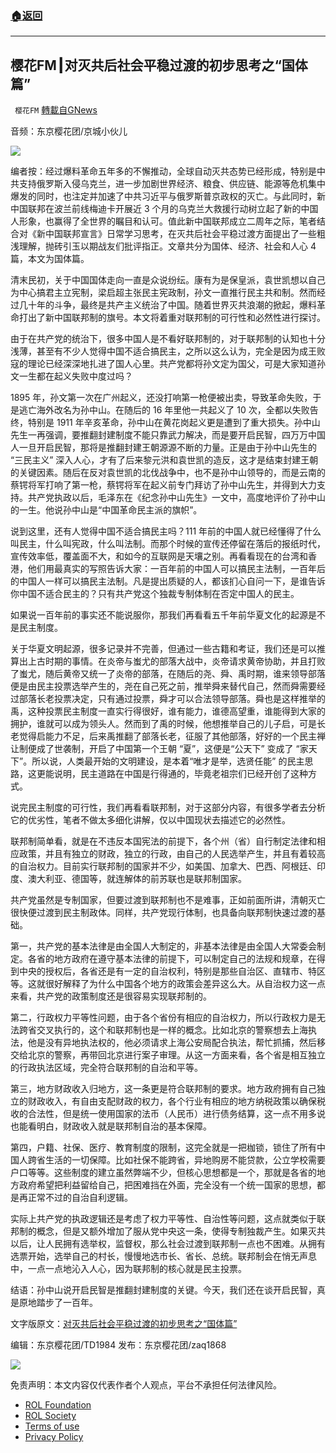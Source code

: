 ###  [:house:返回](README.md)
---


## 樱花FM┃对灭共后社会平稳过渡的初步思考之“国体篇”
` 樱花FM` [轉載自GNews](https://gnews.org/zh-hans/2672271/)

音频：东京樱花团/京城小伙儿
  
![](https://assets.gnews.org/wp-content/uploads/2022/06/5_1654503580.png)
 
编者按：经过爆料革命五年多的不懈推动，全球自动灭共态势已经形成，特别是中共支持俄罗斯入侵乌克兰，进一步加剧世界经济、粮食、供应链、能源等危机集中爆发的同时，也注定并加速了中共习近平与俄罗斯普京政权的灭亡。与此同时，新中国联邦在波兰前线梅迪卡开展近 3 个月的乌克兰大救援行动树立起了新的中国人形象，也赢得了全世界的瞩目和认可。值此新中国联邦成立二周年之际，笔者结合对《新中国联邦宣言》日常学习思考，在灭共后社会平稳过渡方面提出了一些粗浅理解，抛砖引玉以期战友们批评指正。文章共分为国体、经济、社会和人心 4 篇，本文为国体篇。
 
清末民初，关于中国国体走向一直是众说纷纭。康有为是保皇派，袁世凯想以自己为中心搞君主立宪制，梁启超主张民主宪政制，孙文一直推行民主共和制。然而经过几十年的斗争，最终是共产主义统治了中国。随着世界灭共浪潮的掀起，爆料革命打出了新中国联邦制的旗号。本文将着重对联邦制的可行性和必然性进行探讨。
 
由于在共产党的统治下，很多中国人是不看好联邦制的，对于联邦制的认知也十分浅薄，甚至有不少人觉得中国不适合搞民主，之所以这么认为，完全是因为成王败寇的理论已经深深地扎进了国人心里。共产党都将孙文定为国父，可是大家知道孙文一生都在起义失败中度过吗？
 
1895 年，孙文第一次在广州起义，还没打响第一枪便被出卖，导致革命失败，于是逃亡海外改名为孙中山。在随后的 16 年里他一共起义了 10 次，全都以失败告终，特别是 1911 年辛亥革命，孙中山在黄花岗起义更是遭到了重大损失。孙中山先生一再强调，要推翻封建制度不能只靠武力解决，而是要开启民智，四万万中国人一旦开启民智，那将是推翻封建王朝源源不断的力量。正是由于孙中山先生的 “三民主义” 深入人心，才有了后来黎元洪和袁世凯的造反，这才是结束封建王朝的关键因素。随后在反对袁世凯的北伐战争中，也不是孙中山领导的，而是云南的蔡锷将军打响了第一枪，蔡锷将军在起义前专门拜访了孙中山先生，并得到大力支持。共产党执政以后，毛泽东在《纪念孙中山先生》一文中，高度地评价了孙中山的一生。他说孙中山是“中国革命民主派的旗帜”。
 
说到这里，还有人觉得中国不适合搞民主吗？111 年前的中国人就已经懂得了什么叫民主，什么叫宪政，什么叫法制。而那个时候的宣传还停留在落后的报纸时代，宣传效率低，覆盖面不大，和如今的互联网是天壤之别。再看看现在的台湾和香港，他们用最真实的写照告诉大家：一百年前的中国人可以搞民主法制，一百年后的中国人一样可以搞民主法制。凡是提出质疑的人，都该扪心自问一下，是谁告诉你中国不适合民主的？只有共产党这个独裁专制体制在否定中国人的民主。
 
如果说一百年前的事实还不能说服你，那我们再看看五千年前华夏文化的起源是不是民主制度。
 
关于华夏文明起源，很多记录并不完善，但通过一些古籍和考证，我们还是可以推算出上古时期的事情。在炎帝与蚩尤的部落大战中，炎帝请求黄帝协助，并且打败了蚩尤，随后黄帝又统一了炎帝的部落，在随后的尧、舜、禹时期，谁来领导部落便是由民主投票选举产生的，尧在自己死之前，推举舜来替代自己，然而舜需要经过部落长老投票决定，只有通过投票，舜才可以合法领导部落。舜也是这样推举的禹，这种投票民主制度一直实行得很好，谁有能力，谁德高望重，谁能得到大家的拥护，谁就可以成为领头人。然而到了禹的时候，他想推举自己的儿子启，可是长老觉得启能力不足，后来禹推翻了部落长老，征服了其他部落，好好的一个民主禅让制便成了世袭制，开启了中国第一个王朝 “夏”，这便是“公天下” 变成了 “家天下”。所以说，人类最开始的文明建设，是本着“唯才是举，选贤任能” 的民主思路，这更能说明，民主道路在中国是行得通的，毕竟老祖宗们已经开创了这种方式。
 
说完民主制度的可行性，我们再看看联邦制，对于这部分内容，有很多学者去分析它的优劣性，笔者不做太多细化讲解，仅以中国现状去描述它的必然性。
 
联邦制简单看，就是在不违反本国宪法的前提下，各个州（省）自行制定法律和相应政策，并且有独立的财政，独立的行政，由自己的人民选举产生，并且有着较高的自治权力。目前实行联邦制的国家并不少，如美国、加拿大、巴西、阿根廷、印度、澳大利亚、德国等，就连解体的前苏联也是联邦制国家。
 
共产党虽然是专制国家，但要过渡到联邦制也不是难事，正如前面所讲，清朝灭亡很快便过渡到民主制政体。同样，共产党现行体制，也具备向联邦制快速过渡的基础。
 
第一，共产党的基本法律是由全国人大制定的，非基本法律是由全国人大常委会制定。各省的地方政府在遵守基本法律的前提下，可以制定自己的法规和规章，在得到中央的授权后，各省还是有一定的自治权利，特别是那些自治区、直辖市、特区等。这就很好解释了为什么中国各个地方的政策会差异这么大。从自治权力这一点来看，共产党的政策制度还是很容易实现联邦制的。
 
第二，行政权力平等性问题，由于各个省份有相应的自治权力，所以行政权力是无法跨省交叉执行的，这个和联邦制也是一样的概念。比如北京的警察想去上海执法，他是没有异地执法权的，他必须请求上海公安局配合执法，帮忙抓捕，然后移交给北京的警察，再带回北京进行案子审理。从这一方面来看，各个省是相互独立的行政执法区域，完全符合联邦制的自治和平等。
 
第三，地方财政收入归地方，这一条更是符合联邦制的要求。地方政府拥有自己独立的财政收入，有自由支配财政的权力，各个行业有相应的地方纳税政策以确保税收的合法性，但是统一使用国家的法币（人民币）进行债务结算，这一点不用多说也能看明白，财政收入就是联邦制自治的基本保障。
 
第四，户籍、社保、医疗、教育制度的限制，这完全就是一把枷锁，锁住了所有中国人跨省生活的一切保障。比如社保不能跨省，异地购房不能贷款，公立学校需要户口等等。这些制度的建立虽然弊端不少，但核心思想都是一个，那就是各省的地方政府希望把利益留给自己，把困难挡在外面，完全没有一个统一国家的思想，都是再正常不过的自治自利逻辑。
 
实际上共产党的执政逻辑还是考虑了权力平等性、自治性等问题，这点就类似于联邦制的概念，但是又额外增加了服从党中央这一条，使得专制独裁产生。如果灭共以后，让人民拥有选举权，监督权，那么社会过渡到联邦制一点也不困难。从拥有选票开始，选举自己的村长，慢慢地选市长、省长、总统。联邦制会在悄无声息中，一点一点地沁入人心，因为联邦制的核心就是民主投票。
 
结语：孙中山说开启民智是推翻封建制度的关键。今天，我们还在谈开启民智，真是原地踏步了一百年。
 
文字版原文：[对灭共后社会平稳过渡的初步思考之“国体篇”](https://gnews.org/zh-hans/2661066/)
 
编辑：东京樱花团/TD1984
发布：东京樱花团/zaq1868
 
![](https://assets.gnews.org/wp-content/uploads/2022/02/新二维码.jpg)

免责声明：本文内容仅代表作者个人观点，平台不承担任何法律风险。
  
- [ROL Foundation](https://rolfoundation.org/)
- [ROL Society](https://rolsociety.org/)
- [Terms of use](https://gnews.org/terms-of-use-3/)
- [Privacy Policy](https://gnews.org/privacy-policy/)
